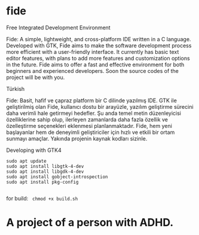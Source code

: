 # fide
Free Integrated Development Environment

Fide: A simple, lightweight, and cross-platform IDE written in a C language. Developed with GTK, Fide aims to make the software development process more efficient with a user-friendly interface. It currently has basic text editor features, with plans to add more features and customization options in the future. Fide aims to offer a fast and effective environment for both beginners and experienced developers. Soon the source codes of the project will be with you.


Türkish

Fide: Basit, hafif ve çapraz platform bir C dilinde yazılmış IDE. GTK ile geliştirilmiş olan Fide, kullanıcı dostu bir arayüzle, yazılım geliştirme sürecini daha verimli hale getirmeyi hedefler. Şu anda temel metin düzenleyicisi özelliklerine sahip olup, ilerleyen zamanlarda daha fazla özellik ve özelleştirme seçenekleri eklenmesi planlanmaktadır. Fide, hem yeni başlayanlar hem de deneyimli geliştiriciler için hızlı ve etkili bir ortam sunmayı amaçlar. Yakında projenin kaynak kodları sizinle.


Developing with GTK4

```
sudo apt update
sudo apt install libgtk-4-dev
sudo apt install libgdk-4-dev
sudo apt install gobject-introspection
sudo apt install pkg-config


```

for build:  ```  chmod +x build.sh ```

# A project of a person with ADHD.
